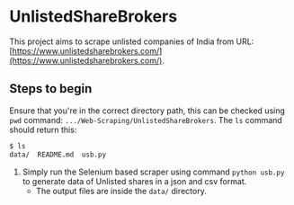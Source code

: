 # UnlistedShareBrokers

This project aims to scrape unlisted companies of India from URL: [https://www.unlistedsharebrokers.com/](https://www.unlistedsharebrokers.com/).

## Steps to begin

Ensure that you're in the correct directory path, this can be checked using `pwd` command: `.../Web-Scraping/UnlistedShareBrokers`.
The `ls` command should return this:

```bash
$ ls
data/  README.md  usb.py
```

1. Simply run the Selenium based scraper using command `python usb.py` to generate data of Unlisted shares in a json and csv format.
   * The output files are inside the `data/` directory.
